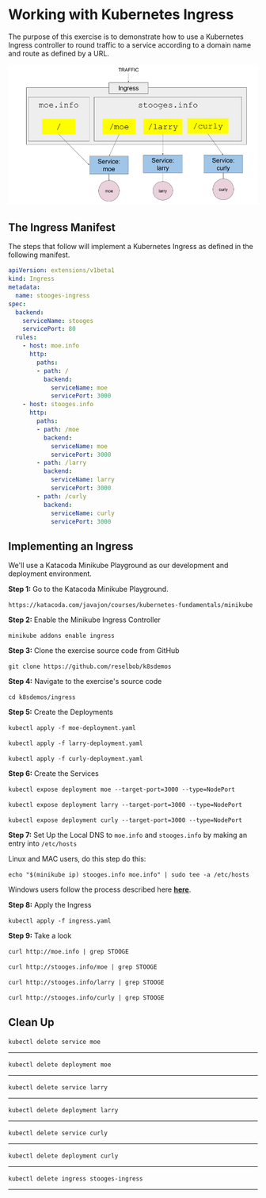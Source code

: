 # Working with Kubernetes Ingress

The purpose of this exercise is to demonstrate how to use a Kubernetes Ingress
controller to round traffic to a service according to a domain name and route
as defined by a URL. 

![Ingress](./images/ingress.png)

## The Ingress Manifest

The steps that follow will implement a Kubernetes Ingress as defined in the following
manifest.

```yaml
apiVersion: extensions/v1beta1
kind: Ingress
metadata:
  name: stooges-ingress
spec:
  backend:
    serviceName: stooges
    servicePort: 80
  rules:
    - host: moe.info
      http:
        paths:
        - path: /
          backend:
            serviceName: moe
            servicePort: 3000
    - host: stooges.info
      http:
        paths:
        - path: /moe
          backend:
            serviceName: moe
            servicePort: 3000
        - path: /larry
          backend:
            serviceName: larry
            servicePort: 3000
        - path: /curly
          backend:
            serviceName: curly
            servicePort: 3000
```

## Implementing an Ingress

We'll use a Katacoda Minikube Playground as our development and deployment environment.

**Step 1:** Go to the Katacoda Minikube Playground.

`https://katacoda.com/javajon/courses/kubernetes-fundamentals/minikube`

**Step 2:** Enable the Minikube Ingress Controller

`minikube addons enable ingress`

**Step 3:** Clone the exercise source code from GitHub

`git clone https://github.com/reselbob/k8sdemos`

**Step 4:** Navigate to the exercise's source code

`cd k8sdemos/ingress`

**Step 5:** Create the Deployments

`kubectl apply -f moe-deployment.yaml`

`kubectl apply -f larry-deployment.yaml`

`kubectl apply -f curly-deployment.yaml`

**Step 6:** Create the Services

`kubectl expose deployment moe --target-port=3000 --type=NodePort`

`kubectl expose deployment larry --target-port=3000 --type=NodePort`

`kubectl expose deployment curly --target-port=3000 --type=NodePort`

**Step 7:** Set Up the Local DNS to `moe.info` and `stooges.info` by making an entry into `/etc/hosts`

Linux and MAC users, do this step do this:

`echo "$(minikube ip) stooges.info moe.info" | sudo tee -a /etc/hosts`

Windows users follow the process described here **[here](https://www.addictivetips.com/windows-tips/modify-the-hosts-file-on-windows-10/)**.


**Step 8:** Apply the Ingress

`kubectl apply -f ingress.yaml`

**Step 9:** Take a look

`curl http://moe.info | grep STOOGE`

`curl http://stooges.info/moe | grep STOOGE`

`curl http://stooges.info/larry | grep STOOGE`

`curl http://stooges.info/curly | grep STOOGE`

## Clean Up


`kubectl delete service moe`

------

`kubectl delete deployment moe`

------

`kubectl delete service larry`

------

`kubectl delete deployment larry`

------

`kubectl delete service curly`

------

`kubectl delete deployment curly`

------

`kubectl delete ingress stooges-ingress`

------